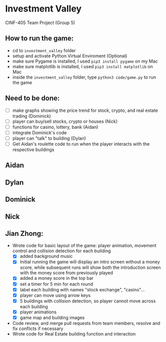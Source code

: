 # Investment Valley
CINF-405 Team Project (Group 5)

## How to run the game:
- cd to  `investment_valley`  folder
- setup and activate Python Virtual Enviroment (Optional)
- make sure Pygame is installed, I used `pip3 install pygame` on my Mac
- make sure matplotlib is installed, I used `pip3 install matplotlib` on Mac
- inside the `investment_valley` folder, type  `python3 code/game.py`  to run the game

## Need to be done:
- [ ] make graphs showing the price trend for stock, crypto, and real estate trading (Dominick)
- [ ] player can buy/sell stocks, crypto or houses (Nick)
- [ ] functions for casino, lottery, bank (Aidan)
- [ ] integrate Dominick's code
- [ ] player can "talk" to building (Dylan)
- [ ] Get Aidan's roulette code to run when the player interacts with the respective buildings 

## Aidan

## Dylan

## Dominick 

## Nick


## Jian Zhong: 
- Wrote code for basic layout of the game: player animation, movement control and collision detection for each building
  - [x] added background music 
  - [x] Initial running the game will display an intro screen without a money score, while subsequent runs will show both the introduction screen with the money score from previously played
  - [x] added a money score in the top bar
  - [x] set a timer for 5 min for each round
  - [x] label each building with names "stock exchange", "casino"...
  - [x] player can move using arrow keys
  - [x] 5 buildings with collision detection, so player cannot move across each building
  - [x] player animations
  - [x] game map and building images
- Code review, and merge pull requests from team members, resolve and fix conflicts if necessary
- Wrote code for Real Estate building function and interaction

